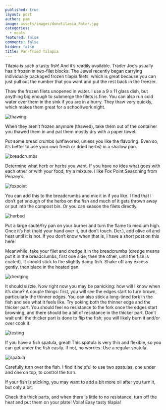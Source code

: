```yaml
---
published: true
layout: post
author: pam
image: assets/images/donetilapia_Fotor.jpg
categories:
  - meals
featured: false
comments: false
hidden: false
title: Pan-fried Tilapia
---
```


Tilapia is such a tasty fish!  And it’s readily available.  Trader Joe’s usually has it frozen in two-filet blocks.  The Jewel recently began carrying individually packaged frozen tilapia filets, which is great because you can just pull out the number that you want and put the rest back in the freezer.

Thaw the frozen filets unopened in water. I use a 9 x 11 glass dish, but anything big enough to submerge the filets is fine.  You can also run cold water over them in the sink if you are in a hurry.  They thaw very quickly, which makes them great for a school/work night.

![thawing](/assets/images/thawingtilapia_Fotor.jpg)

When they aren’t frozen anymore (thawed), take them out of the container you thawed them in and pat them mostly dry with a paper towel. 

Put some bread crumbs (unflavored, unless you like the flavoring.  Even so, it’s better to use your own fresh or dried herbs) in a shallow pan.  

![breadcrumbs](/assets/images/breadcrumbs_Fotor.jpg)

Determine what herb or herbs you want.  If you have no idea what goes with each other or with your food, try a mixture.  I like Fox Point Seasoning from Penzey’s. 

![foxpoint](/assets/images/foxpoint_Fotor.jpg)

You can add this to the breadcrumbs and mix it in if you like.  I find that I don’t get enough of the herbs on the fish and much of it gets thrown away or put into the compost bin.  Or you can season the filets directly.

![herbed](/assets/images/herbedbreadcrumbs_Fotor.jpg)

Put a large sauté/fry pan on your burner and turn the flame to medium high.  Once it’s hot (hold your hand over it, but don’t touch.  Der.), add olive oil and heat until it is hot.  If you don’t know when that is, I have a short post on this here: 

Meanwhile, take your filet and dredge it in the breadcrumbs (dredge means put it in the breadcrumbs, first one side, then the other, until the fish is coated).  It should stick to the slightly damp fish. Shake off any excess gently, then place in the heated pan.

![dredging](/assets/images/dredgingfilet_Fotor.jpg)

It should sizzle.  Now right now you may be panicking: how will I know when it’s done?  A couple things: first, you will see the edges start to turn brown, particularly the thinner edges.  You can also stick a long-tined fork in the fish and see what it feels like.  Try poking both the thinner edge and the thicker part.  You should feel no resistance to the fork once the edges start browning, and there should be a bit of resistance in the thicker part.  Don’t wait until the thicker part is done to flip the fish; you will likely burn it and/or over cook it.

![testing](/assets/images/testingdoneness_Fotor.jpg)

If you have a fish spatula, great!  This spatula is very thin and flexible, so you can get under the fish easily.  If not, no worries.  Use a regular spatula.

![spatula](/assets/images/fishspatula_Fotor.jpg)

Carefully turn over the fish.  I find it helpful to use two spatulas, one under and one on top, to control the turn.  

If your fish is sticking, you may want to add a bit more oil after you turn it, but only a bit.

Check the thick parts, and when there is little to no resistance, turn off the heat and put them on your plate! Voila! Easy tasty tilapia!

